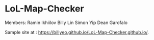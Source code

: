 # LoL-Map-Checker
Members:
Ramin Ikhiilov
Billy Lin
Simon Yip
Dean Garofalo

Sample site at : https://billyeo.github.io/LoL-Map-Checker.github.io/.
